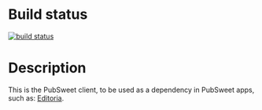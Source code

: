 # Build status

[![build status](https://gitlab.coko.foundation/pubsweet/pubsweet-client/badges/master/build.svg)](https://gitlab.coko.foundation/pubsweet/pubsweet-client/builds)

# Description

This is the PubSweet client, to be used as a dependency in PubSweet apps, such as: [Editoria](https://gitlab.coko.foundation/editoria/editoria).


